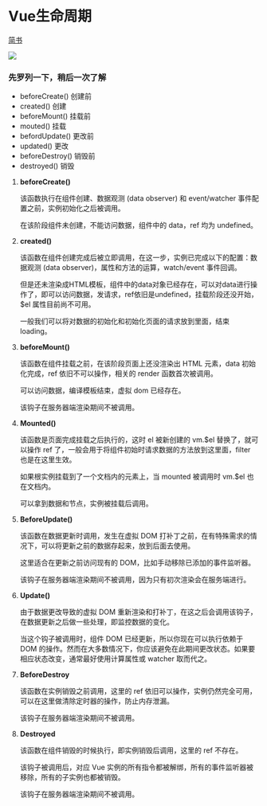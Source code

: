 # Vue生命周期

[简书](https://www.jianshu.com/p/5cd198945d41)

![](https://pics3.baidu.com/feed/d0c8a786c9177f3e668177cd4bfcf9c19e3d5676.png?token=e1704b12a0e009ba1c294d959ebcaa3e)

### 先罗列一下，稍后一次了解

- beforeCreate()  创建前
- created()  创建
- beforeMount() 挂载前
- mouted() 挂载
- befordUpdate() 更改前
- updated() 更改
- beforeDestroy() 销毁前
- destroyed() 销毁

1. **beforeCreate()**

   该函数执行在组件创建、数据观测 (data observer) 和 event/watcher 事件配置之前，实例初始化之后被调用。
   
   在该阶段组件未创建，不能访问数据，组件中的 data，ref 均为 undefined。
   
   

2. **created()**

   该函数在组件创建完成后被立即调用，在这一步，实例已完成以下的配置：数据观测 (data observer)，属性和方法的运算，watch/event 事件回调。

   但是还未渲染成HTML模板，组件中的data对象已经存在，可以对data进行操作了，即可以访问数据，发请求，ref依旧是undefined，挂载阶段还没开始，$el 属性目前尚不可用。

   一般我们可以将对数据的初始化和初始化页面的请求放到里面，结束loading。

3. **beforeMount()**

   该函数在组件挂载之前，在该阶段页面上还没渲染出 HTML 元素，data 初始化完成，ref 依旧不可以操作，相关的 render 函数首次被调用。

   可以访问数据，编译模板结束，虚拟 dom 已经存在。

   该钩子在服务器端渲染期间不被调用。

4. **Mounted()**

   该函数是页面完成挂载之后执行的，这时 el 被新创建的 vm.$el 替换了，就可以操作 ref 了，一般会用于将组件初始时请求数据的方法放到这里面，filter 也是在这里生效。

   如果根实例挂载到了一个文档内的元素上，当 mounted 被调用时 vm.$el 也在文档内。

   可以拿到数据和节点，实例被挂载后调用。

5. **BeforeUpdate()**

   该函数在数据更新时调用，发生在虚拟 DOM 打补丁之前，在有特殊需求的情况下，可以将更新之前的数据存起来，放到后面去使用。

   这里适合在更新之前访问现有的 DOM，比如手动移除已添加的事件监听器。

   该钩子在服务器端渲染期间不被调用，因为只有初次渲染会在服务端进行。

6. **Update()**

   由于数据更改导致的虚拟 DOM 重新渲染和打补丁，在这之后会调用该钩子，在数据更新之后做一些处理，即监控数据的变化。

   当这个钩子被调用时，组件 DOM 已经更新，所以你现在可以执行依赖于 DOM 的操作。然而在大多数情况下，你应该避免在此期间更改状态。如果要相应状态改变，通常最好使用计算属性或 watcher 取而代之。

7. **BeforeDestroy**

   该函数在实例销毁之前调用，这里的 ref 依旧可以操作，实例仍然完全可用，可以在这里做清除定时器的操作，防止内存泄漏。

   该钩子在服务器端渲染期间不被调用。

8. **Destroyed**

   该函数在组件销毁的时候执行，即实例销毁后调用，这里的 ref 不存在。

   该钩子被调用后，对应 Vue 实例的所有指令都被解绑，所有的事件监听器被移除，所有的子实例也都被销毁。

   该钩子在服务器端渲染期间不被调用。

